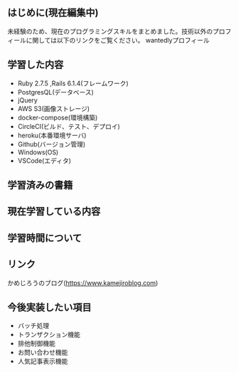 ## はじめに(現在編集中)
未経験のため、現在のプログラミングスキルをまとめました。技術以外のプロフィールに関しては以下のリンクをご覧ください。
wantedlyプロフィール

## 学習した内容
- Ruby 2.7.5 ,Rails 6.1.4(フレームワーク)
- PostgresQL(データベース)
- jQuery
- AWS S3(画像ストレージ)
- docker-compose(環境構築)
- CircleCI(ビルド、テスト、デプロイ)
- heroku(本番環境サーバ)
- Github(バージョン管理)
- Windows(OS)
- VSCode(エディタ)

## 学習済みの書籍


## 現在学習している内容

## 学習時間について


## リンク
かめじろうのブログ(https://www.kamejiroblog.com)

## 今後実装したい項目
- バッチ処理
- トランザクション機能
- 排他制御機能
- お問い合わせ機能
- 人気記事表示機能
